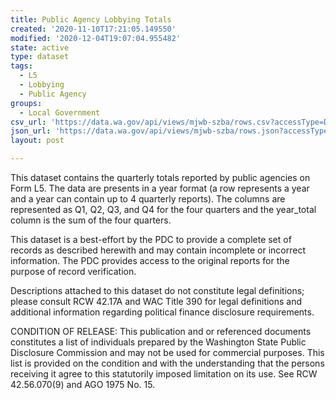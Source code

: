 ```yaml
---
title: Public Agency Lobbying Totals
created: '2020-11-10T17:21:05.149550'
modified: '2020-12-04T19:07:04.955482'
state: active
type: dataset
tags:
  - L5
  - Lobbying
  - Public Agency
groups:
  - Local Government
csv_url: 'https://data.wa.gov/api/views/mjwb-szba/rows.csv?accessType=DOWNLOAD'
json_url: 'https://data.wa.gov/api/views/mjwb-szba/rows.json?accessType=DOWNLOAD'
layout: post

---
```

This dataset contains the quarterly totals reported by public agencies on Form L5. The data are presents in a year format (a row represents a year and a year can contain up to 4 quarterly reports). The columns are represented as Q1, Q2, Q3, and Q4 for the four quarters and the year_total column is the sum of the four quarters.

This dataset is a best-effort by the PDC to provide a complete set of records as described herewith and may contain incomplete or incorrect information. The PDC provides access to the original reports for the purpose of record verification.

Descriptions attached to this dataset do not constitute legal definitions; please consult RCW 42.17A and WAC Title 390 for legal definitions and additional information regarding political finance disclosure requirements.

CONDITION OF RELEASE: This publication and or referenced documents constitutes a list of individuals prepared by the Washington State Public Disclosure Commission and may not be used for commercial purposes. This list is provided on the condition and with the understanding that the persons receiving it agree to this statutorily imposed limitation on its use. See RCW 42.56.070(9) and AGO 1975 No. 15.
